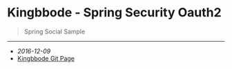 Kingbbode - Spring Security Oauth2
==================================

> Spring Social Sample

---

-	*2016-12-09*  
-	[Kingbbode Git Page](http://kingbbode.github.io)

